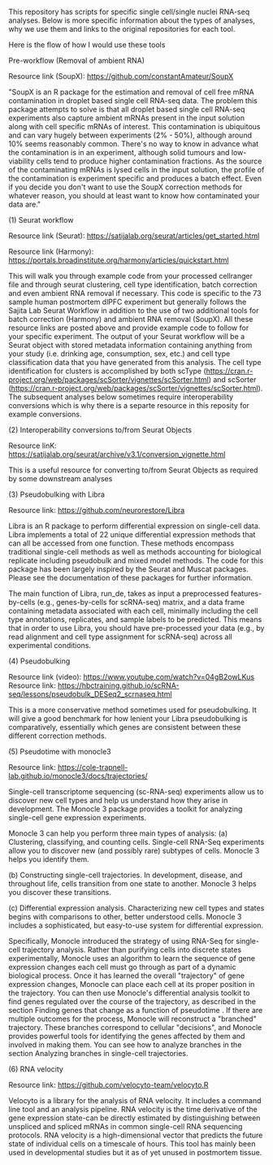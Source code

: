 This repository has scripts for specific single cell/single nuclei RNA-seq analyses. Below is more specific information about the types of analyses, why we use them and links to the original repositories for each tool. 

Here is the flow of how I would use these tools 

Pre-workflow (Removal of ambient RNA)

Resource link (SoupX): https://github.com/constantAmateur/SoupX

"SoupX is an R package for the estimation and removal of cell free mRNA contamination in droplet based single cell RNA-seq data. The problem this package attempts to solve is that all droplet based single cell RNA-seq experiments also capture ambient mRNAs present in the input solution along with cell specific mRNAs of interest. This contamination is ubiquitous and can vary hugely between experiments (2% - 50%), although around 10% seems reasonably common. There's no way to know in advance what the contamination is in an experiment, although solid tumours and low-viability cells tend to produce higher contamination fractions. As the source of the contaminating mRNAs is lysed cells in the input solution, the profile of the contamination is experiment specific and produces a batch effect. Even if you decide you don't want to use the SoupX correction methods for whatever reason, you should at least want to know how contaminated your data are."

(1) Seurat workflow

Resource link (Seurat): https://satijalab.org/seurat/articles/get_started.html

Resource link (Harmony): https://portals.broadinstitute.org/harmony/articles/quickstart.html



This will walk you through example code from your processed cellranger file and through seurat clustering, cell type identification, batch correction and even ambient RNA removal if necessary. This code is specific to the 73 sample human postmortem dlPFC experiment but generally follows the Sajita Lab Seurat Workflow in addition to the use of two additional tools for batch correction (Harmony) and ambient RNA removal (SoupX). All these resource links are posted above and provide example code to follow for your specific experiment. The output of your Seurat workflow will be a Seurat object with stored metadata information containing anything from your study (i.e. drinking age, consumption, sex, etc.) and cell type classification data that you have generated from this analysis. The cell type identification for clusters is accomplished by both scType (https://cran.r-project.org/web/packages/scSorter/vignettes/scSorter.html) and scSorter (https://cran.r-project.org/web/packages/scSorter/vignettes/scSorter.html). The subsequent analyses below sometimes require interoperability conversions which is why there is a separte resource in this reposity for example conversions. 


(2) Interoperability conversions to/from Seurat Objects 

Resource linK: https://satijalab.org/seurat/archive/v3.1/conversion_vignette.html

This is a useful resource for converting to/from Seurat Objects as required by some downstream analyses 


(3) Pseudobulking with Libra 

Resource link: https://github.com/neurorestore/Libra

Libra is an R package to perform differential expression on single-cell data. Libra implements a total of 22 unique differential expression methods that can all be accessed from one function. These methods encompass traditional single-cell methods as well as methods accounting for biological replicate including pseudobulk and mixed model methods. The code for this package has been largely inspired by the Seurat and Muscat packages. Please see the documentation of these packages for further information.

The main function of Libra, run_de, takes as input a preprocessed features-by-cells (e.g., genes-by-cells for scRNA-seq) matrix, and a data frame containing metadata associated with each cell, minimally including the cell type annotations, replicates, and sample labels to be predicted. This means that in order to use Libra, you should have pre-processed your data (e.g., by read alignment and cell type assignment for scRNA-seq) across all experimental conditions.


(4) Pseudobulking 

Resource link (video): https://www.youtube.com/watch?v=04gB2owLKus
Resource link: https://hbctraining.github.io/scRNA-seq/lessons/pseudobulk_DESeq2_scrnaseq.html

This is a more conservative method sometimes used for pseudobulking. It will give a good benchmark for how lenient your Libra pseudobulking is comparatively, essentially which genes are consistent between these different correction methods. 


(5) Pseudotime with monocle3

Resource link: https://cole-trapnell-lab.github.io/monocle3/docs/trajectories/

Single-cell transcriptome sequencing (sc-RNA-seq) experiments allow us to discover new cell types and help us understand how they arise in development. The Monocle 3 package provides a toolkit for analyzing single-cell gene expression experiments.

Monocle 3 can help you perform three main types of analysis:
(a) Clustering, classifying, and counting cells. Single-cell RNA-Seq experiments allow you to discover new (and possibly rare) subtypes of cells. Monocle 3 helps you identify them.

(b) Constructing single-cell trajectories. In development, disease, and throughout life, cells transition from one state to another. Monocle 3 helps you discover these transitions.

(c) Differential expression analysis. Characterizing new cell types and states begins with comparisons to other, better understood cells. Monocle 3 includes a sophisticated, but easy-to-use system for differential expression.

Specifically, Monocle introduced the strategy of using RNA-Seq for single-cell trajectory analysis. Rather than purifying cells into discrete states experimentally, Monocle uses an algorithm to learn the sequence of gene expression changes each cell must go through as part of a dynamic biological process. Once it has learned the overall "trajectory" of gene expression changes, Monocle can place each cell at its proper position in the trajectory. You can then use Monocle's differential analysis toolkit to find genes regulated over the course of the trajectory, as described in the section Finding genes that change as a function of pseudotime . If there are multiple outcomes for the process, Monocle will reconstruct a "branched" trajectory. These branches correspond to cellular "decisions", and Monocle provides powerful tools for identifying the genes affected by them and involved in making them. You can see how to analyze branches in the section Analyzing branches in single-cell trajectories.

(6) RNA velocity 

Resource link: https://github.com/velocyto-team/velocyto.R

Velocyto is a library for the analysis of RNA velocity. It includes a command line tool and an analysis pipeline. RNA velocity is the time derivative of the gene expression state-can be directly estimated by distinguishing between unspliced and spliced mRNAs in common single-cell RNA sequencing protocols. RNA velocity is a high-dimensional vector that predicts the future state of individual cells on a timescale of hours. This tool has mainly been used in developmental studies but it as of yet unused in postmortem tissue. 


